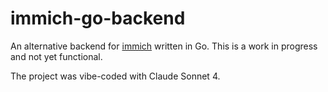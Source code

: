 # immich-go-backend

An alternative backend for [immich](https://github.com/immich-app/immich) written in Go. This is a work in progress and not yet functional.

The project was vibe-coded with Claude Sonnet 4.
